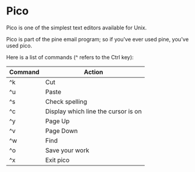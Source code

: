 # Pico

Pico is one of the simplest text editors available for Unix.

Pico is part of the pine email program; so if you've ever used pine, you've used pico.

Here is a list of commands (^ refers to the Ctrl key):

| Command | Action |
| ------- | ------ |
| ^k | Cut |
| ^u | Paste |
| ^s | Check spelling |
| ^c | Display which line the cursor is on |
| ^y | Page Up |
| ^v | Page Down |
| ^w | Find |
| ^o | Save your work |
| ^x | Exit pico |
